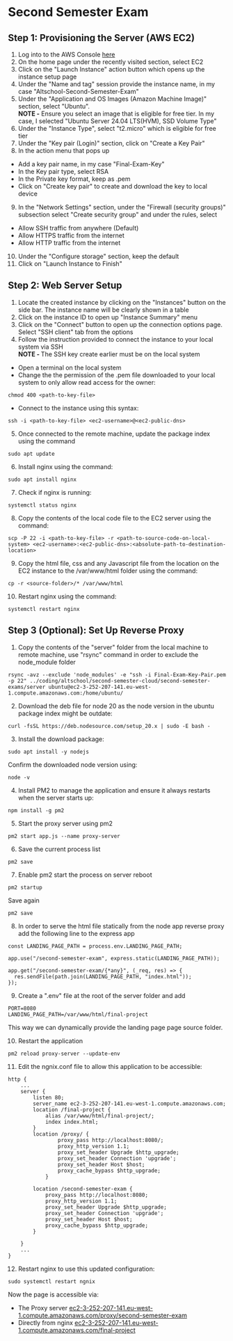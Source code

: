 # Second Semester Exam
## Step 1: Provisioning the Server (AWS EC2)
1. Log into to the AWS Console [here](https://console.aws.amazon.com/console/home?nc2=h_ct&src=header-signin)
2. On the home page under the recently visited section, select EC2
3. Click on the "Launch Instance" action button which opens up the instance setup page
4. Under the "Name and tag" session provide the instance name, in my case "Altschool-Second-Semester-Exam"
5. Under the "Application and OS Images (Amazon Machine Image)" section, select "Ubuntu". <br />
<strong>NOTE -</strong> Ensure you select an image that is eligible for free tier. In my case, I selected "Ubuntu Server 24.04 LTS(HVM), SSD Volume Type"
6. Under the "Instance Type", select "t2.micro" which is eligible for free tier
7. Under the "Key pair (Login)" section, click on "Create a Key Pair"
8. In the action menu that pops up
- Add a key pair name, in my case "Final-Exam-Key"
- In the Key pair type, select RSA
- In the Private key format, keep as .pem
- Click on "Create key pair" to create and download the key to local device
9. In the "Network Settings" section, under the "Firewall (security groups)" subsection select "Create security group" and under the rules, select
- Allow SSH traffic from anywhere (Default)
-  Allow HTTPS traffic from the internet
- Allow HTTP traffic from the internet
10. Under the "Configure storage" section, keep the default
11. Click on "Launch Instance to Finish"

## Step 2: Web Server Setup
1. Locate the created instance by clicking on the "Instances" button on the side bar. The instance name will be clearly shown in a table
2. Click on the instance ID to open up "Instance Summary" menu
3. Click on the "Connect" button to open up the connection options page. Select "SSH client" tab from the options
4. Follow the instruction provided to connect the instance to your local system via SSH <br />
<strong>NOTE - </strong> The SSH key create earlier must be on the local system
- Open a terminal on the local system
- Change the the permission of the .pem file downloaded to your local system to only allow read access for the owner:<br />
```
chmod 400 <path-to-key-file>
```
- Connect to the instance using this syntax: <br />
```
ssh -i <path-to-key-file> <ec2-username>@<ec2-public-dns>
```
5. Once connected to the remote machine, update the package index using the command 
```
sudo apt update
```
6. Install nginx using the command: <br />
```
sudo apt install nginx
```
7. Check if nginx is running: <br />
```
systemctl status nginx
```
8. Copy the contents of the local code file to the EC2 server using the command:
```
scp -P 22 -i <path-to-key-file> -r <path-to-source-code-on-local-system> <ec2-username>:<ec2-public-dns>:<absolute-path-to-destination-location>
```
9. Copy the html file, css and any Javascript file from the location on the EC2 instance to the /var/www/html folder using the command: <br />
```
cp -r <source-folder>/* /var/www/html
```
10. Restart nginx using the command: <br />
```
systemctl restart nginx
```

## Step 3 (Optional): Set Up Reverse Proxy
1. Copy the contents of the "server" folder from the local machine to remote machine, use "rsync" command in order to exclude the node_module folder <br />
```
rsync -avz --exclude 'node_modules' -e "ssh -i Final-Exam-Key-Pair.pem -p 22" ../coding/altschool/second-semester-cloud/second-semester-exams/server ubuntu@ec2-3-252-207-141.eu-west-1.compute.amazonaws.com:/home/ubuntu/
```

2. Download the deb file for node 20 as the node version in the ubuntu package index might be outdate: <br />
```
curl -fsSL https://deb.nodesource.com/setup_20.x | sudo -E bash -
```

3. Install the download package:
```
sudo apt install -y nodejs
```
Confirm the downloaded node version using:
```
node -v
```

4. Install PM2 to manage the application and ensure it always restarts when the server starts up: <br />
```
npm install -g pm2
```

5. Start the proxy server using pm2
```
pm2 start app.js --name proxy-server
```
6. Save the current process list
```
pm2 save
```
7. Enable pm2 start the process on server reboot
```
pm2 startup
```
Save again <br />
```
pm2 save
```
8. In order to serve the html file statically from the node app reverse proxy add the following line to the express app
```
const LANDING_PAGE_PATH = process.env.LANDING_PAGE_PATH;

app.use("/second-semester-exam", express.static(LANDING_PAGE_PATH));

app.get("/second-semester-exam/{*any}", (_req, res) => {
  res.sendFile(path.join(LANDING_PAGE_PATH, "index.html"));
});
```

9. Create a ".env" file at the root of the server folder and add
```
PORT=8080
LANDING_PAGE_PATH=/var/www/html/final-project
```
This way we can dynamically provide the landing page page source folder.

10. Restart the application
```
pm2 reload proxy-server --update-env
```
11. Edit the ngnix.conf file to allow this application to be accessible:
```
http {
    ...
    server {
		listen 80;
		server_name ec2-3-252-207-141.eu-west-1.compute.amazonaws.com;
		location /final-project {
			alias /var/www/html/final-project/;
			index index.html;
		}
		location /proxy/ {
        		proxy_pass http://localhost:8080/;
        		proxy_http_version 1.1;
        		proxy_set_header Upgrade $http_upgrade;
        		proxy_set_header Connection 'upgrade';
        		proxy_set_header Host $host;
        		proxy_cache_bypass $http_upgrade;
    		}

		location /second-semester-exam {
			proxy_pass http://localhost:8080;
			proxy_http_version 1.1;
			proxy_set_header Upgrade $http_upgrade;
			proxy_set_header Connection 'upgrade';
			proxy_set_header Host $host;
			proxy_cache_bypass $http_upgrade;
		}

	}
    ...
}
``` 
12. Restart nginx to use this updated configuration:
```
sudo systemctl restart ngnix
```
Now the page is accessible via:
- The Proxy server [ec2-3-252-207-141.eu-west-1.compute.amazonaws.com/proxy/second-semester-exam](ec2-3-252-207-141.eu-west-1.compute.amazonaws.com/proxy/second-semester-exam)
- Directly from nginx [ec2-3-252-207-141.eu-west-1.compute.amazonaws.com/final-project](ec2-3-252-207-141.eu-west-1.compute.amazonaws.com/final-project)


